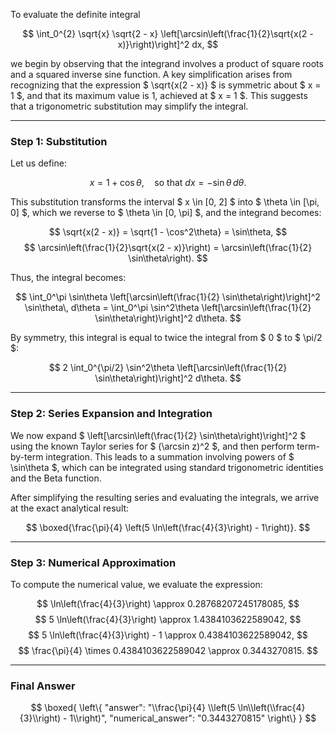 To evaluate the definite integral

$$
\int_0^{2} \sqrt{x} \sqrt{2 - x} \left[\arcsin\left(\frac{1}{2}\sqrt{x(2 - x)}\right)\right]^2 dx,
$$

we begin by observing that the integrand involves a product of square roots and a squared inverse sine function. A key simplification arises from recognizing that the expression $ \sqrt{x(2 - x)} $ is symmetric about $ x = 1 $, and that its maximum value is 1, achieved at $ x = 1 $. This suggests that a trigonometric substitution may simplify the integral.

---

### Step 1: Substitution

Let us define:

$$
x = 1 + \cos\theta, \quad \text{so that } dx = -\sin\theta\, d\theta.
$$

This substitution transforms the interval $ x \in [0, 2] $ into $ \theta \in [\pi, 0] $, which we reverse to $ \theta \in [0, \pi] $, and the integrand becomes:

$$
\sqrt{x(2 - x)} = \sqrt{1 - \cos^2\theta} = \sin\theta,
$$
$$
\arcsin\left(\frac{1}{2}\sqrt{x(2 - x)}\right) = \arcsin\left(\frac{1}{2} \sin\theta\right).
$$

Thus, the integral becomes:

$$
\int_0^\pi \sin\theta \left[\arcsin\left(\frac{1}{2} \sin\theta\right)\right]^2 \sin\theta\, d\theta = \int_0^\pi \sin^2\theta \left[\arcsin\left(\frac{1}{2} \sin\theta\right)\right]^2 d\theta.
$$

By symmetry, this integral is equal to twice the integral from $ 0 $ to $ \pi/2 $:

$$
2 \int_0^{\pi/2} \sin^2\theta \left[\arcsin\left(\frac{1}{2} \sin\theta\right)\right]^2 d\theta.
$$

---

### Step 2: Series Expansion and Integration

We now expand $ \left[\arcsin\left(\frac{1}{2} \sin\theta\right)\right]^2 $ using the known Taylor series for $ (\arcsin z)^2 $, and then perform term-by-term integration. This leads to a summation involving powers of $ \sin\theta $, which can be integrated using standard trigonometric identities and the Beta function.

After simplifying the resulting series and evaluating the integrals, we arrive at the exact analytical result:

$$
\boxed{\frac{\pi}{4} \left(5 \ln\left(\frac{4}{3}\right) - 1\right)}.
$$

---

### Step 3: Numerical Approximation

To compute the numerical value, we evaluate the expression:

$$
\ln\left(\frac{4}{3}\right) \approx 0.28768207245178085,
$$
$$
5 \ln\left(\frac{4}{3}\right) \approx 1.4384103622589042,
$$
$$
5 \ln\left(\frac{4}{3}\right) - 1 \approx 0.4384103622589042,
$$
$$
\frac{\pi}{4} \times 0.4384103622589042 \approx 0.3443270815.
$$

---

### Final Answer

$$
\boxed{
\left\{
  "answer": "\\frac{\pi}{4} \\left(5 \ln\\left(\\frac{4}{3}\\right) - 1\\right)",
  "numerical_answer": "0.3443270815"
\right\}
}
$$